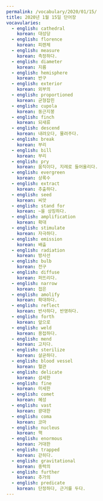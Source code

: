 ```yaml
---
permalink: /vocabulary/2020/01/15/
title: 2020년 1월 15일 단어장
vocavularies:
  - english: cathedral
    korean: 대성당
  - english: florence
    korean: 피렌체
  - english: measure
    korean: 측정하다.
  - english: diameter
    korean: 지름
  - english: hemisphere
    korean: 반구
  - english: exterior
    korean: 외부의
  - english: proportioned
    korean: 균형잡힌
  - english: cupola
    korean: 둥근지붕
  - english: finch
    korean: 되새류
  - english: descend
    korean: 내려오다, 물려주다.
  - english: break
    korean: 부리
  - english: bill
    korean: 부리
  - english: pry
    korean: 움직이다, 지레로 들어올리다.
  - english: evergreen
    korean: 상록수
  - english: extract
    korean: 추출하다.
  - english: seed
    korean: 씨앗
  - english: stand for
    korean: ~을 상징하다.
  - english: amplification
    korean: 확대
  - english: stimulate
    korean: 자극하다.
  - english: emission
    korean: 배출
  - english: radiation
    korean: 방사선
  - english: bulb
    korean: 전구
  - english: diffuse
    korean: 퍼뜨리다.
  - english: narrow
    korean: 접은
  - english: amolify
    korean: 확대하다.
  - english: reflect
    korean: 반사하다, 반영하다.
  - english: forth
    korean: 앞으로
  - english: weld
    korean: 용접하다.
  - english: mend
    korean: 고치다.
  - english: sterilize
    korean: 살균하다.
  - english: blood vessel
    korean: 혈관
  - english: delicate
    korean: 섬세한
  - english: fine
    korean: 미세한
  - english: comet
    korean: 혜성
  - english: vast
    korean: 광대한
  - english: coma
    korean: 코마
  - english: nucleus
    korean: 핵
  - english: enormous
    korean: 거대한
  - english: trapped
    korean: 갇히다.
  - english: gravitational
    korean: 중력의
  - english: further
    korean: 추가의
  - english: predicate
    korean: 단정하다, 근거를 두다.
---
```

